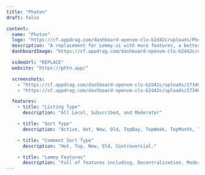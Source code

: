 ```yaml
---
title: "Photon"
draft: false

content:
  name: "Photon"
  logo: "https://cf.appdrag.com/dashboard-openvm-clo-b2d42c/uploads/Photon-ZYOy.png"
  description: "A replacement for Lemmy-ui with more features, a better design, and more customizability. It includes Photon UI + Lemmy (an Open-source Reddit alternative. Create your discussion platform with Lemmy) With Lemmy, you can easily host your server, and all these servers are federated, and connected to the same universe, called the Fediverse. For a link aggregator, this means that someone registered on one server can subscribe to communities elsewhere, and can have discussions with people on a completely different server."
  dashboardImage: "https://cf.appdrag.com/dashboard-openvm-clo-b2d42c/uploads/273406214-1a6f1515-f95a-447d-8d3c-39e9d8e48dd1-Y8zm.png"

  videoUrl: "REPLACE"
  website: "https://phtn.app/"

  screenshots:
    - "https://cf.appdrag.com/dashboard-openvm-clo-b2d42c/uploads/273406214-1a6f1515-f95a-447d-8d3c-39e9d8e48dd1-Y8zm.png"
    - "https://cf.appdrag.com/dashboard-openvm-clo-b2d42c/uploads/273406217-4807c0aa-1ffe-4f6d-b33a-432d68def70d-wuvX.png"

  features:
    - title: "Listing Type"
      description: "All Local, Subscribed, and Moderator"

    - title: "Sort Type"
      description: "Active, Hot, New, Old, TopDay, TopWeek, TopMonth, TopAll, MostComments, NewComments, TopHour, TopSixHour, TopTwelveHour, TopThreeMonths, TopSixMonths, TopNineMonths and TopYear"

    - title: "Comment Sort Type"
      description: "Hot, Top, New, Old, Controversial."

    - title: "Lemmy Features"
      description: "Full of features including, Decentralization, Moderation abilities, High performance, and many more."
---
```

